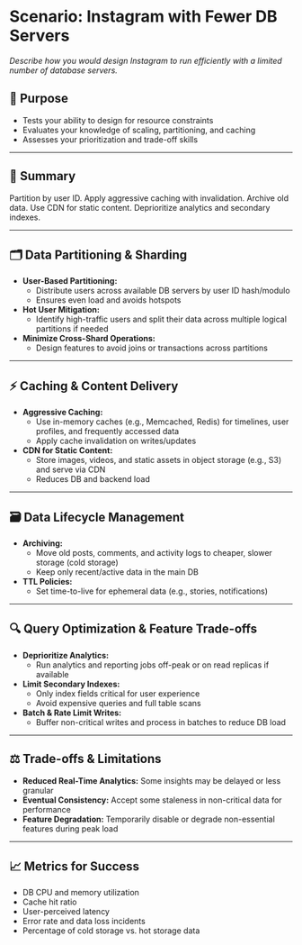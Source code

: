 # Scenario: Instagram with Fewer DB Servers

_Describe how you would design Instagram to run efficiently with a limited number of database servers._

## 🎯 Purpose
- Tests your ability to design for resource constraints
- Evaluates your knowledge of scaling, partitioning, and caching
- Assesses your prioritization and trade-off skills

---

## 📝 Summary
Partition by user ID. Apply aggressive caching with invalidation. Archive old data. Use CDN for static content. Deprioritize analytics and secondary indexes.

---

## 🗂️ Data Partitioning & Sharding
- **User-Based Partitioning:**
  - Distribute users across available DB servers by user ID hash/modulo
  - Ensures even load and avoids hotspots
- **Hot User Mitigation:**
  - Identify high-traffic users and split their data across multiple logical partitions if needed
- **Minimize Cross-Shard Operations:**
  - Design features to avoid joins or transactions across partitions

---

## ⚡ Caching & Content Delivery
- **Aggressive Caching:**
  - Use in-memory caches (e.g., Memcached, Redis) for timelines, user profiles, and frequently accessed data
  - Apply cache invalidation on writes/updates
- **CDN for Static Content:**
  - Store images, videos, and static assets in object storage (e.g., S3) and serve via CDN
  - Reduces DB and backend load

---

## 🗃️ Data Lifecycle Management
- **Archiving:**
  - Move old posts, comments, and activity logs to cheaper, slower storage (cold storage)
  - Keep only recent/active data in the main DB
- **TTL Policies:**
  - Set time-to-live for ephemeral data (e.g., stories, notifications)

---

## 🔍 Query Optimization & Feature Trade-offs
- **Deprioritize Analytics:**
  - Run analytics and reporting jobs off-peak or on read replicas if available
- **Limit Secondary Indexes:**
  - Only index fields critical for user experience
  - Avoid expensive queries and full table scans
- **Batch & Rate Limit Writes:**
  - Buffer non-critical writes and process in batches to reduce DB load

---

## ⚖️ Trade-offs & Limitations
- **Reduced Real-Time Analytics:** Some insights may be delayed or less granular
- **Eventual Consistency:** Accept some staleness in non-critical data for performance
- **Feature Degradation:** Temporarily disable or degrade non-essential features during peak load

---

## 📈 Metrics for Success
- DB CPU and memory utilization
- Cache hit ratio
- User-perceived latency
- Error rate and data loss incidents
- Percentage of cold storage vs. hot storage data

